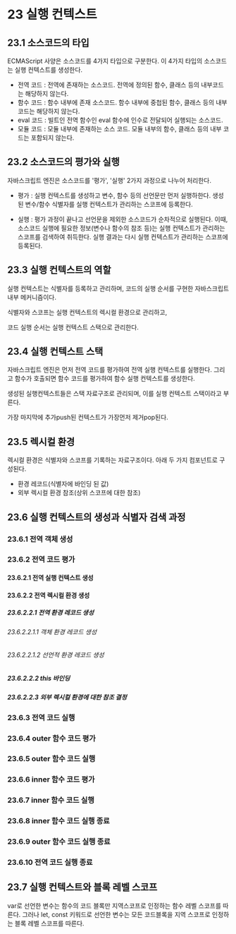 # 23 실행 컨텍스트
## 23.1 소스코드의 타입
ECMAScript 사양은 소스코드를 4가지 타입으로 구분한다.
이 4가지 타입의 소스코드는 실행 컨텍스트를 생성한다.

- 전역 코드 : 전역에 존재하는 소스코드. 전역에 정의된 함수, 클래스 등의 내부코드는 해당하지 않는다.
- 함수 코드 : 함수 내부에 존재 소스코드. 함수 내부에 중첩된 함수, 클래스 등의 내부코드는 해당하지 않는다.
- eval 코드 : 빌트인 전역 함수인 eval 함수에 인수로 전달되어 실행되는 소스코드.
- 모듈 코드 : 모듈 내부에 존재하는 소스 코드. 모듈 내부의 함수, 클래스 등의 내부 코드는 포함되지 않는다.


## 23.2 소스코드의 평가와 실행
자바스크립트 엔진은 소스코드를 '평가', '실행' 2가지 과정으로 나누어 처리한다.

- 평가 : 실행 컨텍스트를 생성하고 변수, 함수 등의 선언문만 먼저 실행하한다.
생성된 변수/함수 식별자를 실행 컨텍스트가 관리하는 스코프에 등록한다.

- 실행 : 평가 과정이 끝나고 선언문을 제외한 소스코드가 순차적으로 실행된다.
이때, 소스코드 실행에 필요한 정보(변수나 함수의 참조 등)는 실행 컨텍스트가 관리하는 스코프를 검색하여 취득한다.
실행 결과는 다시 실행 컨텍스트가 관리하는 스코프에 등록된다.

## 23.3 실행 컨텍스트의 역할
실행 컨텍스트는 식별자를 등록하고 관리하며,
코드의 실행 순서를 구현한 자바스크립트 내부 메커니즘이다.

식별자와 스코프는 실행 컨텍스트의 렉시컬 환경으로 관리하고,

코드 실행 순서는 실행 컨텍스트 스택으로 관리한다.


## 23.4 실행 컨텍스트 스택
자바스크립트 엔진은 먼저 전역 코드를 평가하여 전역 실행 컨텍스트를 실행한다.
그리고 함수가 호출되면 함수 코드를 평가하여 함수 실행 컨텍스트를 생성한다.

생성된 실행컨텍스트들은 스택 자료구조로 관리되며,
이를 실행 컨텍스트 스택이라고 부른다.

가장 마지막에 추가push된 컨텍스트가 가장먼저 제거pop된다.

## 23.5 렉시컬 환경
렉시컬 환경은 식별자와 스코프를 기록하는 자료구조이다.
아래 두 가지 컴포넌트로 구성된다.
- 환경 레코드(식별자에 바인딩 된 값)
- 외부 렉시컬 환경 참조(상위 스코프에 대한 참조)

## 23.6 실행 컨텍스트의 생성과 식별자 검색 과정
### 23.6.1 전역 객체 생성
### 23.6.2 전역 코드 평가
#### 23.6.2.1 전역 실행 컨텍스트 생성
#### 23.6.2.2 전역 렉시컬 환경 생성
##### 23.6.2.2.1 전역 환경 레코드 생성
###### 23.6.2.2.1.1 객체 환경 레코드 생성
###### 23.6.2.2.1.2 선언적 환경 레코드 생성
##### 23.6.2.2.2 this 바인딩
##### 23.6.2.2.3 외부 렉시컬 환경에 대한 참조 결정
### 23.6.3 전역 코드 실행
### 23.6.4 outer 함수 코드 평가
### 23.6.5 outer 함수 코드 실행
### 23.6.6 inner 함수 코드 평가
### 23.6.7 inner 함수 코드 실행
### 23.6.8 inner 함수 코드 실행 종료
### 23.6.9 outer 함수 코드 실행 종료
### 23.6.10 전역 코드 실행 종료


## 23.7 실행 컨텍스트와 블록 레벨 스코프
var로 선언한 변수는 함수의 코드 블록만 지역스코프로 인정하는 함수 레벨 스코프를 따른다.
그러나 let, const 키워드로 선언한 변수는 모든 코드블록을 지역 스코프로 인정하는 블록 레벨 스코프를 따른다.



